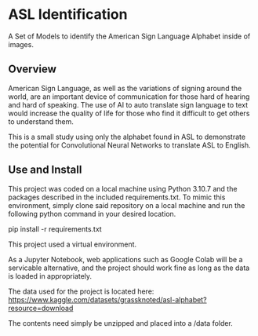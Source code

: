 # ASL Identification

A Set of Models to identify the American Sign Language Alphabet inside of images.

## Overview

American Sign Language, as well as the variations of signing around the world, are an important device of communication for those hard of hearing
and hard of speaking.  The use of AI to auto translate sign language to text would increase the quality of life for those who find it difficult to 
get others to understand them.

This is a small study using only the alphabet found in ASL to demonstrate the potential for Convolutional Neural Networks to translate ASL to English.

## Use and Install

This project was coded on a local machine using Python 3.10.7 and the packages described in the included requirements.txt. To mimic this environment, simply clone said repository on a local machine and run the following python command in your desired location.

pip install -r requirements.txt

This project used a virtual environment.

As a Jupyter Notebook, web applications such as Google Colab will be a servicable alternative, and the project should work fine as long as the data is loaded in appropriately.

The data used for the project is located here: https://www.kaggle.com/datasets/grassknoted/asl-alphabet?resource=download

The contents need simply be unzipped and placed into a /data folder.
